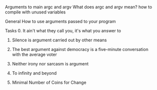 Arguments to main
argc and argv
What does argc and argv mean?
how to compile with unused variables

General
How to use arguments passed to your program

Tasks
0. It ain't what they call you, it's what you answer to

1. Silence is argument carried out by other means

2. The best argument against democracy is a five-minute conversation with the average voter

3. Neither irony nor sarcasm is argument

4. To infinity and beyond

5. Minimal Number of Coins for Change


